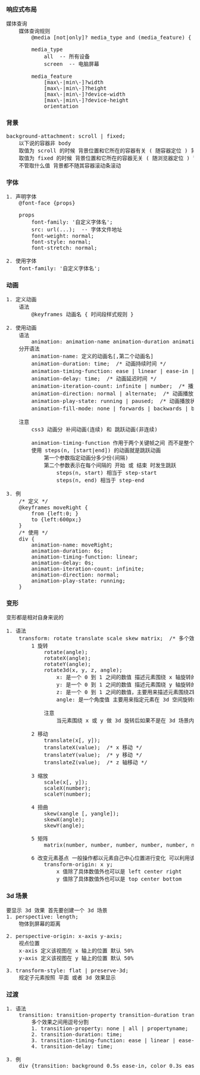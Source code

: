 ### 响应式布局

<pre>
媒体查询
    媒体查询规则
        @media [not|only]? media_type and (media_feature) { css }
    
        media_type
            all  -- 所有设备
            screen  -- 电脑屏幕
            
        media_feature
            [max\-|min\-]?width
            [max\-|min\-]?height
            [max\-|min\-]?device-width
            [max\-|min\-]?device-height
            orientation
</pre>

### 背景

<pre>
background-attachment: scroll | fixed;
    以下说的容器非 body
    取值为 scroll 的时候 背景位置和它所在的容器有关 ( 随容器定位 ) 背景随浏览器滚动条滚动
    取值为 fixed 的时候 背景位置和它所在的容器无关 ( 随浏览器定位 ) 背景不随浏览器滚动条滚动
    不管取什么值 背景都不随其容器滚动条滚动
</pre>	

### 字体

<pre>
1. 声明字体
    @font-face {props}

    props
        font-family: '自定义字体名';
        src: url(...);  -- 字体文件地址
        font-weight: normal;
        font-style: normal;
        font-stretch: normal;

2. 使用字体
    font-family: '自定义字体名';
</pre>

### 动画

<pre>
1. 定义动画
    语法
        @keyframes 动画名 { 时间段样式规则 }

2. 使用动画
    语法
        animation: animation-name animation-duration animation-timing-function animation-iteration-count
    分开语法
        animation-name: 定义的动画名[,第二个动画名]
        animation-duration: time;  /* 动画持续时间 */
        animation-timing-function: ease | linear | ease-in | ease-out | ease-in-out | cubic-bezier | steps; /* 动画的播放方式 */
        animation-delay: time;  /* 动画延迟时间 */
        animation-iteration-count: infinite | number;  /* 播放次数 infinite 为无限次 */
        animation-direction: normal | alternate;  /* 动画播放方向 */
        animation-play-state: running | paused;  /* 动画播放状态 */
        animation-fill-mode: none | forwards | backwards | both;  /* 动画结束后状态 */
    
    注意
        css3 动画分 补间动画(连续) 和 跳跃动画(非连续)
        
        animation-timing-function 作用于两个关键帧之间 而不是整个动画
        使用 steps(n, [start|end]) 的动画就是跳跃动画
            第一个参数指定动画分多少份(间隔)
            第二个参数表示在每个间隔的 开始 或 结束 时发生跳跃
                steps(n, start) 相当于 step-start
                steps(n, end) 相当于 step-end
	
3. 例
	/* 定义 */
	@keyframes moveRight {
		from {left:0; }
		to {left:600px;}
	}
	/* 使用 */
	div {
		animation-name: moveRight;
		animation-duration: 6s;
		animation-timing-function: linear;
		animation-delay: 0s;
		animation-iteration-count: infinite;
		animation-direction: normal;
		animation-play-state: running;
	}
</pre>	

### 变形

<pre>
变形都是相对自身来说的

1. 语法
    transform: rotate translate scale skew matrix;  /* 多个效果用空格分割 */
        1 旋转
            rotate(angle);
            rotateX(angle);
            rotateY(angle);
            rotate3d(x, y, z, angle);
                x: 是一个 0 到 1 之间的数值 描述元素围绕 x 轴旋转的矢量值
                y: 是一个 0 到 1 之间的数值 描述元素围绕 y 轴旋转的矢量值
                z: 是一个 0 到 1 之间的数值，主要用来描述元素围绕Z轴旋转的矢量值
                angle: 是一个角度值 主要用来指定元素在 3d 空间旋转的角度 如果其值为正值 元素顺时针旋转 反之元素逆时针旋转
            
            注意
                当元素围绕 x 或 y 做 3d 旋转后如果不是在 3d 场景内 则在平面效果看来只是元素大小发生变矮变窄效果
                
        2 移动
            translate(x[, y]);
            translateX(value);  /* x 移动 */
            translateY(value);  /* y 移动 */
            translateZ(value);  /* z 轴移动 */
            
        3 缩放
            scale(x[, y]);
            scaleX(number);
            scaleY(number);
            
        4 扭曲
            skew(xangle [, yangle]);
            skewX(angle);
            skewY(angle);
            
        5 矩阵
            matrix(number, number, number, number, number, number);
            
        6 改变元素基点 一般操作都以元素自己中心位置进行变化 可以利用该属性改变基点位置
            transform-origin: x y;
                x 值除了具体数值外也可以是 left center right
                y 值除了具体数值外也可以是 top center bottom
</pre>

### 3d 场景

<pre>
要显示 3d 效果 首先要创建一个 3d 场景
1. perspective: length;
    物体到屏幕的距离

2. perspective-origin: x-axis y-axis;
    视点位置
    x-axis 定义该视图在 x 轴上的位置 默认 50%
    y-axis 定义该视图在 y 轴上的位置 默认 50%

3. transform-style: flat | preserve-3d;
    规定子元素按照 平面 或者 3d 效果显示
</pre>

### 过渡

<pre>
1. 语法
    transition: transition-property transition-duration transition-timing-function transition-delay;
        多个效果之间用逗号分割
        1. transition-property: none | all | propertyname;
        2. transition-duration: time;
        3. transition-timing-function: ease | linear | ease-in | ease-out | ease-in-out | cubic-bezier;
        4. transition-delay: time;

3. 例
    div {transition: background 0.5s ease-in, color 0.3s ease-out;}

</pre>